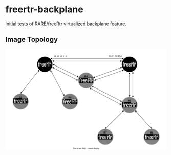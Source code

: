 # freertr-backplane
Initial tests of RARE/freeRtr virtualized backplane feature.

## Image Topology

<div style='display: inline-block'>
   <img align="center" alt="Topology" src='../img/virtualized-topology.svg' />
</div>
